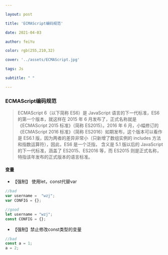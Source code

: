```yaml
---

layout: post

title: 'ECMAScript编码规范'

date: 2021-04-03

author: feiYu

color: rgb(255,210,32)

cover: '../assets/ECMAScript.jpg'

tags: Js

subtitle: " "

---
```


### ECMAScript编码规范

> ECMAScript 6（以下简称 ES6）是 JavaScript 语言的下一代标准，ES6 的第一个版本，就这样在 2015 年 6 月发布了，正式名称就是《ECMAScript 2015 标准》（简称 ES2015）。2016 年 6 月，小幅修订的《ECMAScript 2016 标准》（简称 ES2016）如期发布，这个版本可以看作是 ES6.1 版，因为两者的差异非常小（只新增了数组实例的 includes 方法和指数运算符），因此，ES6 是一个泛指， 含义是 5.1 版以后的 JavaScript 的下一代标准，涵盖了 ES2015、ES2016 等，而 ES2015 则是正式名称，特指该年发布的正式版本的语言标准。



#### 变量

+ 【强制】 使用let，const代替var

```js
//bad
var username =  "wzj";
var CONFIG = {};

//good
let username = "wzj";
const CONFIG = {};
```

+ 【强制】禁止修改const类型的变量

```js
//bad
const a = 1;
a = 2;
```



